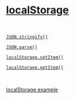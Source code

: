 

# [localStorage](https://developer.mozilla.org/en-US/docs/Web/API/Window/localStorage)



<br>



[`JSON.stringify()`](https://developer.mozilla.org/en-US/docs/Web/JavaScript/Reference/Global_Objects/JSON/stringify)



[`JSON.parse()`](https://developer.mozilla.org/en-US/docs/Web/JavaScript/Reference/Global_Objects/JSON/parse)



[`localStorage.setItem()`](https://developer.mozilla.org/en-US/docs/Web/API/Storage/setItem)



[`localStorage.getItem()`](https://developer.mozilla.org/en-US/docs/Web/API/Storage/getItem)


<br>

[localStorage example](https://gist.github.com/ross-u/55c95e54bbfd7f992bbee92a45478172)
